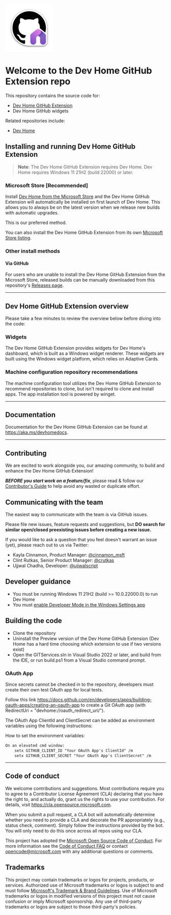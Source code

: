 ![image](https://github.com/microsoft/devhomegithubextension/blob/main/src/GithubPluginServer/Assets/StoreDisplay-150.png)

# Welcome to the Dev Home GitHub Extension repo


This repository contains the source code for:

* [Dev Home GitHub Extension](https://aka.ms/devhomegithubextension)
* Dev Home GitHub widgets

Related repositories include:

* [Dev Home](https://github.com/microsoft/devhome)

## Installing and running Dev Home GitHub Extension

> **Note**: The Dev Home GitHub Extension requires Dev Home. Dev Home requires Windows 11 21H2 (build 22000) or later.

### Microsoft Store [Recommended]

Install [Dev Home from the Microsoft Store](https://aka.ms/devhome) and the Dev Home GitHub Extension will automatically be installed on first launch of Dev Home.
This allows you to always be on the latest version when we release new builds with automatic upgrades.

This is our preferred method.

You can also install the Dev Home GitHub Extension from its own [Microsoft Store listing](https://aka.ms/devhomegithubextension).

### Other install methods

#### Via GitHub

For users who are unable to install the Dev Home GitHub Extension from the Microsoft Store, released builds can be manually downloaded from this repository's [Releases page](https://github.com/microsoft/devhomegithubextension/releases).

---

## Dev Home GitHub Extension overview

Please take a few minutes to review the overview below before diving into the code:

### Widgets

The Dev Home GitHub Extension provides widgets for Dev Home's dashboard, which is built as a Windows widget renderer. These widgets are built using the Windows widget platform, which relies on Adaptive Cards.

### Machine configuration repository recommendations

The machine configuration tool utilizes the Dev Home GitHub Extension to recommend repositories to clone, but isn't required to clone and install apps. The app installation tool is powered by winget.

---

## Documentation

Documentation for the Dev Home GitHub Extension can be found at https://aka.ms/devhomedocs.

---

## Contributing

We are excited to work alongside you, our amazing community, to build and enhance the Dev Home GitHub Extension!

***BEFORE you start work on a feature/fix***, please read & follow our [Contributor's Guide](https://github.com/microsoft/devhomegithubextension/blob/main/CONTRIBUTING.md) to help avoid any wasted or duplicate effort.

## Communicating with the team

The easiest way to communicate with the team is via GitHub issues.

Please file new issues, feature requests and suggestions, but **DO search for similar open/closed preexisting issues before creating a new issue.**

If you would like to ask a question that you feel doesn't warrant an issue (yet), please reach out to us via Twitter:

* Kayla Cinnamon, Product Manager: [@cinnamon_msft](https://twitter.com/cinnamon_msft)
* Clint Rutkas, Senior Product Manager: [@crutkas](https://twitter.com/crutkas)
* Ujjwal Chadha, Developer: [@ujjwalscript](https://twitter.com/ujjwalscript)

## Developer guidance

* You must be running Windows 11 21H2 (build >= 10.0.22000.0) to run Dev Home
* You must [enable Developer Mode in the Windows Settings app](https://docs.microsoft.com/en-us/windows/uwp/get-started/enable-your-device-for-development)

## Building the code

* Clone the repository
* Uninstall the Preview version of the Dev Home GitHub Extension (Dev Home has a hard time choosing which extension to use if two versions exist)
* Open the GITServices.sln in Visual Studio 2022 or later, and build from the IDE, or run build.ps1 from a Visual Studio command prompt.

### OAuth App
Since secrets cannot be checked in to the repository, developers must create their own test OAuth app for local tests.

Follow this link https://docs.github.com/en/developers/apps/building-oauth-apps/creating-an-oauth-app to create a Git OAuth app (with RedirectUri = "devhome://oauth_redirect_uri/").

The OAuth App ClientId and ClientSecret can be added as environment variables using the following instructions:

How to set the environment variables:

    On an elevated cmd window:
        setx GITHUB_CLIENT_ID "Your OAuth App's ClientId" /m
        setx GITHUB_CLIENT_SECRET "Your OAuth App's ClientSecret" /m

---

## Code of conduct

We welcome contributions and suggestions. Most contributions require you to agree to a Contributor License Agreement (CLA) declaring that you have the right to, and actually do, grant us the rights to use your contribution. For details, visit https://cla.opensource.microsoft.com.

When you submit a pull request, a CLA bot will automatically determine whether you need to provide a CLA and decorate the PR appropriately (e.g., status check, comment). Simply follow the instructions provided by the bot. You will only need to do this once across all repos using our CLA.

This project has adopted the [Microsoft Open Source Code of Conduct](https://opensource.microsoft.com/codeofconduct/). For more information see the [Code of Conduct FAQ](https://opensource.microsoft.com/codeofconduct/faq/) or contact [opencode@microsoft.com](mailto:opencode@microsoft.com) with any additional questions or comments.

## Trademarks

This project may contain trademarks or logos for projects, products, or services. Authorized use of Microsoft trademarks or logos is subject to and must follow [Microsoft's Trademark & Brand Guidelines](https://www.microsoft.com/en-us/legal/intellectualproperty/trademarks/usage/general). Use of Microsoft trademarks or logos in modified versions of this project must not cause confusion or imply Microsoft sponsorship. Any use of third-party trademarks or logos are subject to those third-party's policies.
